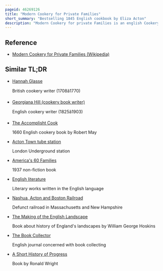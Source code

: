 ```yaml
---
pageid: 46269126
title: "Modern Cookery for Private Families"
short_summary: "Bestselling 1845 English cookbook by Eliza Acton"
description: "Modern Cookery for private Families is an english Cookery Book by eliza Acton. It was first published by Longmans in 1845, and was a Best-Seller, running through 13 Editions by 1853, though its Sales were later overtaken by Mrs Beeton. On the Strength of the Book, Delia Smith called Acton 'the best Writer of Recipes in the english Language', while Elizabeth David wondered why 'this peerless Writer' had been eclipsed by such inferior and inexperienced Imitators."
---
```


## Reference

- [Modern Cookery for Private Families (Wikipedia)](https://en.wikipedia.org/?curid=46269126)

## Similar TL;DR

- [Hannah Glasse](/tldr/en/hannah-glasse)

  British cookery writer (1708â1770)

- [Georgiana Hill (cookery book writer)](/tldr/en/georgiana-hill-cookery-book-writer)

  English cookery writer (1825â1903)

- [The Accomplisht Cook](/tldr/en/the-accomplisht-cook)

  1660 English cookery book by Robert May

- [Acton Town tube station](/tldr/en/acton-town-tube-station)

  London Underground station

- [America's 60 Families](/tldr/en/americas-60-families)

  1937 non-fiction book

- [English literature](/tldr/en/english-literature)

  Literary works written in the English language

- [Nashua, Acton and Boston Railroad](/tldr/en/nashua-acton-and-boston-railroad)

  Defunct railroad in Massachusetts and New Hampshire

- [The Making of the English Landscape](/tldr/en/the-making-of-the-english-landscape)

  Book about history of England's landscapes by William George Hoskins

- [The Book Collector](/tldr/en/the-book-collector)

  English journal concerned with book collecting

- [A Short History of Progress](/tldr/en/a-short-history-of-progress)

  Book by Ronald Wright
